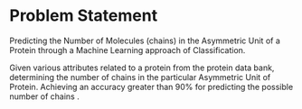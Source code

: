 # Problem Statement

Predicting the Number of Molecules (chains) in the Asymmetric Unit of a Protein through a Machine Learning approach of Classification. 

Given various attributes related to a protein from the protein data bank, determining the number of chains in the particular Asymmetric Unit of Protein. Achieving an accuracy greater than 90% for predicting the possible number of chains .

